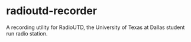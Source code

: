 # radioutd-recorder
A recording utility for RadioUTD, the University of Texas at Dallas student run radio station.
